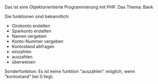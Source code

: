 Das ist eine Objektorientierte Programmierung mit PHP. Das Thema: Bank

Die funktionen sind bekanntlich:
  - Girokonto erstellen
  - Sparkonto erstellen
  - Namen vergeben
  - Konto-Nummer vergeben
  - Kontostand abfragen
  - einzahlen
  - auszahlen
  - überweisen

Sonderfunktion:
  Es ist keine funktion "auszahlen" möglich, wenn "kontostand" bei 0 liegt.

